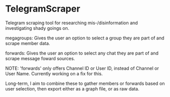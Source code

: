 # TelegramScraper
Telegram scraping tool for researching mis-/disinformation and investigating shady goings on.

megagroups: Gives the user an option to select a group they are part of and scrape member data.

forwards: Gives the user an option to select any chat they are part of and scrape message foward sources.

NOTE: 'forwards' only offers Channel ID or User ID, instead of Channel or User Name. Currently working on a fix for this.

Long-term, I aim to combine these to gather members or forwards based on user selection, then export either as a graph file, or as raw data.
